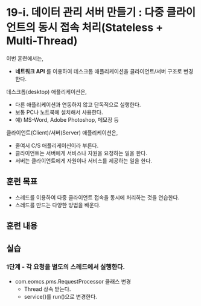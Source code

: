 # 19-i. 데이터 관리 서버 만들기 : 다중 클라이언트의 동시 접속 처리(Stateless + Multi-Thread)


이번 훈련에서는,
- **네트워크 API** 를 이용하여 데스크톱 애플리케이션을 클라이언트/서버 구조로 변경한다.

데스크톱(desktop) 애플리케이션은,
- 다른 애플리케이션과 연동하지 않고 단독적으로 실행한다.
- 보통 PC나 노트북에 설치해서 사용한다.
- 예) MS-Word, Adobe Photoshop, 메모장 등

클라이언트(Client)/서버(Server) 애플리케이션은,
- 줄여서 C/S 애플리케이션이라 부른다.
- 클라이언트는 서버에게 서비스나 자원을 요청하는 일을 한다.
- 서버는 클라이언트에게 자원이나 서비스를 제공하는 일을 한다.


## 훈련 목표
- 스레드를 이용하여 다중 클라이언트 접속을 동시에 처리하는 것을 연습한다.
- 스레드를 만드는 다양한 방법을 배운다.

## 훈련 내용


## 실습

### 1단계 - 각 요청을 별도의 스레드에서 실행한다.

- com.eomcs.pms.RequestProcessor 클래스 변경
    - Thread 상속 받는다.
    - service()를 run()으로 변경한다.
